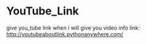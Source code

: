 # YouTube_Link
give you_tube link when i will give you video info
link: http://youtubeaboutlink.pythonanywhere.com/
